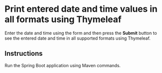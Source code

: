 # Print entered date and time values in all formats using Thymeleaf

Enter the date and time using the form and then press the **Submit** button to see the entered date and time in all supported formats using Thymeleaf. 

## Instructions

Run the Spring Boot application using Maven commands.